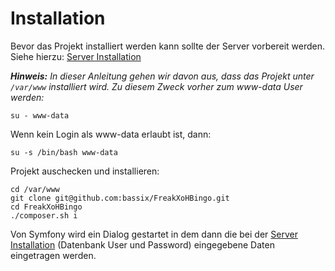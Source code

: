 # Installation

Bevor das Projekt installiert werden kann sollte der Server vorbereit werden. Siehe hierzu: [Server Installation](SERVER.md)

_**Hinweis:** In dieser Anleitung gehen wir davon aus, dass das Projekt unter ```/var/www``` installiert wird. Zu diesem Zweck vorher zum www-data User werden:_

    su - www-data

Wenn kein Login als www-data erlaubt ist, dann:

    su -s /bin/bash www-data
    
Projekt auschecken und installieren:

    cd /var/www
    git clone git@github.com:bassix/FreakXoHBingo.git
    cd FreakXoHBingo
    ./composer.sh i

Von Symfony wird ein Dialog gestartet in dem dann die bei der [Server Installation](SERVER.md) (Datenbank User und Password) eingegebene Daten eingetragen werden.
